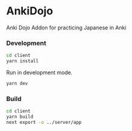 # AnkiDojo
Anki Dojo Addon for practicing Japanese in Anki


### Development

```bash
cd client
yarn install
```

Run in development mode.

```bash
yarn dev
```


### Build

```bash
cd client
yarn build
next export -o ../server/app
```